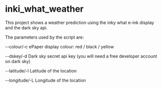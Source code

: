 # inki_what_weather
This project shows a weather prediction using the inky what e-ink display and the dark sky api.

The parameters used by the script are:

--colour/-c     ePaper display colour: red / black / yellow

--dskey/-d      Dark sky secret api key (you will need a free developer account on dark sky)

--latitude/-l   Latitude of the location

--longitude/-L  Longitude of the location
